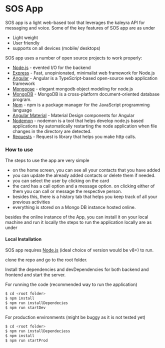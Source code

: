 # SOS App


SOS app is a light web-based tool that leverages the kaleyra API for messaging and voice.
Some of the key features of SOS app are as under
  - Light weight
  - User friendly
  - supports on all devices (mobile/ desktops)

SOS app uses a number of open source projects to work properly:

* [Node.js](https://nodejs.org/) - evented I/O for the backend
* [Express](http://expressjs.com/) - Fast, unopinionated, minimalist web framework for Node.js
* [Angular](https://angular.io/) - Angular is a TypeScript-based open-source web application framework 
* [Mongoose](https://mongoosejs.com/) - elegant mongodb object modeling for node.js
* [MongoDB](https://www.mongodb.com/) - MongoDB is a cross-platform document-oriented database program.
* [Npm](https://www.npmjs.com/) - npm is a package manager for the JavaScript programming language
* [Angular Material](https://material.angular.io/) - Material Design components for Angular
* [Nodemon](https://www.npmjs.com/package/nodemon) - nodemon is a tool that helps develop node.js based applications by automatically restarting the node application when file changes in the directory are detected.
* [Requests](https://www.npmjs.com/package/request) - Request is library that helps you make http calls.

### How to use 

 The steps to use the app are very simple
 - on the home screen, you can see all your contacts that you have added 
 - you can update the already added contacts or delete them if needed.
 - you can select the user by clicking on the card
 - the card has a call option and a message option. on clicking either of them you can call or message the respective person.
 - besides this, there is a history tab that helps you keep track of all your previous activities 
 - everything is stored on a Mongo DB instance hosted online.

besides the online instance of the App, you can install it on your local machine and run it locally the steps to run the application locally are as under

#### Local Installation

SOS app requires [Node.js](https://nodejs.org/) (ideal choice of version would be v8+) to run.

clone the repo and go to the root folder.

Install the dependencies and devDependencies for both backend and frontend and start the server.

For running the code (recommended way to run the application)

```sh
$ cd <root folder>
$ npm install
$ npm run installDependecies
$ npm run startDev
```

For production environments (might be buggy as it is not tested yet)

```sh
$ cd <root folder>
$ npm run installDependeciess
$ npm install
$ npm run startProd
```

